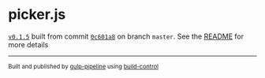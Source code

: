 # picker.js

[`v0.1.5`](../../releases/tag/v0.1.5) built from commit [`0c601a8`](../../commit/0c601a8f6d7456688cd54074c78ef3d9b75c8be5) on branch `master`. See the [README](../..) for more details

---
<sup>Built and published by [gulp-pipeline](https://github.com/alienfast/gulp-pipeline) using [build-control](https://github.com/alienfast/build-control)</sup>
